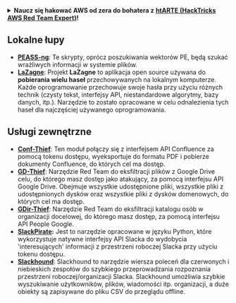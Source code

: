 <details>

<summary><strong>Naucz się hakować AWS od zera do bohatera z</strong> <a href="https://training.hacktricks.xyz/courses/arte"><strong>htARTE (HackTricks AWS Red Team Expert)</strong></a><strong>!</strong></summary>

Inne sposoby wsparcia HackTricks:

* Jeśli chcesz zobaczyć swoją **firmę reklamowaną w HackTricks** lub **pobrać HackTricks w formacie PDF**, sprawdź [**PLAN SUBSKRYPCYJNY**](https://github.com/sponsors/carlospolop)!
* Zdobądź [**oficjalne gadżety PEASS & HackTricks**](https://peass.creator-spring.com)
* Odkryj [**Rodzinę PEASS**](https://opensea.io/collection/the-peass-family), naszą kolekcję ekskluzywnych [**NFT**](https://opensea.io/collection/the-peass-family)
* **Dołącz do** 💬 [**grupy Discord**](https://discord.gg/hRep4RUj7f) lub [**grupy telegramowej**](https://t.me/peass) lub **śledź** nas na **Twitterze** 🐦 [**@hacktricks_live**](https://twitter.com/hacktricks_live)**.**
* **Podziel się swoimi sztuczkami hakerskimi, przesyłając PR-y do** [**HackTricks**](https://github.com/carlospolop/hacktricks) i [**HackTricks Cloud**](https://github.com/carlospolop/hacktricks-cloud) repozytoriów na GitHubie.

</details>


## **Lokalne łupy**

* [**PEASS-ng**](https://github.com/carlospolop/PEASS-ng): Te skrypty, oprócz poszukiwania wektorów PE, będą szukać wrażliwych informacji w systemie plików.
* [**LaZagne**](https://github.com/AlessandroZ/LaZagne): Projekt **LaZagne** to aplikacja open source używana do **pobierania wielu haseł** przechowywanych na lokalnym komputerze. Każde oprogramowanie przechowuje swoje hasła przy użyciu różnych technik (czysty tekst, interfejsy API, niestandardowe algorytmy, bazy danych, itp.). Narzędzie to zostało opracowane w celu odnalezienia tych haseł dla najczęściej używanego oprogramowania.

## **Usługi zewnętrzne**

* [**Conf-Thief**](https://github.com/antman1p/Conf-Thief): Ten moduł połączy się z interfejsem API Confluence za pomocą tokenu dostępu, wyeksportuje do formatu PDF i pobierze dokumenty Confluence, do których cel ma dostęp.
* [**GD-Thief**](https://github.com/antman1p/GD-Thief): Narzędzie Red Team do eksfiltracji plików z Google Drive celu, do którego masz dostęp jako atakujący, za pomocą interfejsu API Google Drive. Obejmuje wszystkie udostępnione pliki, wszystkie pliki z udostępnionych dysków oraz wszystkie pliki z dysków domenowych, do których cel ma dostęp.
* [**GDir-Thief**](https://github.com/antman1p/GDir-Thief): Narzędzie Red Team do eksfiltracji katalogu osób w organizacji docelowej, do którego masz dostęp, za pomocą interfejsu API People Google.
* [**SlackPirate**](https://github.com/emtunc/SlackPirate)**:** Jest to narzędzie opracowane w języku Python, które wykorzystuje natywne interfejsy API Slacka do wydobycia 'interesujących' informacji z przestrzeni roboczej Slacka przy użyciu tokenu dostępu.
*   [**Slackhound**](https://github.com/BojackThePillager/Slackhound): Slackhound to narzędzie wiersza poleceń dla czerwonych i niebieskich zespołów do szybkiego przeprowadzania rozpoznania przestrzeni roboczej/organizacji Slacka. Slackhound umożliwia szybkie wyszukiwanie użytkowników, plików, wiadomości itp. organizacji, a duże obiekty są zapisywane do pliku CSV do przeglądu offline.
